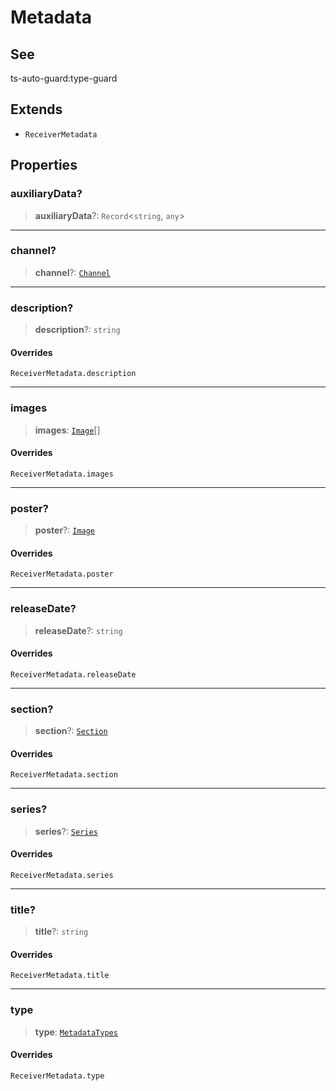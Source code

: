# Metadata

## See

ts-auto-guard:type-guard

## Extends

- `ReceiverMetadata`

## Properties

### auxiliaryData?

> **auxiliaryData**?: `Record`<`string`, `any`>

***

### channel?

> **channel**?: [`Channel`](reference/functions/Channel.md)

***

### description?

> **description**?: `string`

#### Overrides

`ReceiverMetadata.description`

***

### images

> **images**: [`Image`](reference/functions/Image.md)[]

#### Overrides

`ReceiverMetadata.images`

***

### poster?

> **poster**?: [`Image`](reference/functions/Image.md)

#### Overrides

`ReceiverMetadata.poster`

***

### releaseDate?

> **releaseDate**?: `string`

#### Overrides

`ReceiverMetadata.releaseDate`

***

### section?

> **section**?: [`Section`](reference/functions/Section.md)

#### Overrides

`ReceiverMetadata.section`

***

### series?

> **series**?: [`Series`](reference/functions/Series.md)

#### Overrides

`ReceiverMetadata.series`

***

### title?

> **title**?: `string`

#### Overrides

`ReceiverMetadata.title`

***

### type

> **type**: [`MetadataTypes`](reference/enumerations/MetadataTypes.md)

#### Overrides

`ReceiverMetadata.type`
